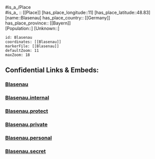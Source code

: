 ﻿---
location: [48.83,11] 
mapzoom: [7,12] 
mapmarker: city 
type: City
tags:
- geo/City


SpocWebEntityId: 29224
isDeleted: false
confidential: public

---
#is_a_/Place  
#is_a_ :: [[Place]] 
[has_place_longitude::11] 
[has_place_latitude::48.83] 
[name::Blasenau] 
has_place_country:: [[Germany]]  
has_place_province:: [[Bayern]]  
[Population::] 
[Unknown::] 


```leaflet
id: Blasenau
coordinates: [[Blasenau]] 
markerFile: [[Blasenau]] 
defaultZoom: 11 
maxZoom: 18
```


## Confidential Links & Embeds: 

### [Blasenau](/_public/Earth/Continent/Europe/Europe~Central/Germany/Germany~West/Bayern/counties~Bayern/Donau-Ries/cities~Donau-Ries/Monheim/City/Blasenau.md) 

### [Blasenau.internal](/_internal/Earth/Continent/Europe/Europe~Central/Germany/Germany~West/Bayern/counties~Bayern/Donau-Ries/cities~Donau-Ries/Monheim/City/Blasenau.internal.md) 

### [Blasenau.protect](/_protect/Earth/Continent/Europe/Europe~Central/Germany/Germany~West/Bayern/counties~Bayern/Donau-Ries/cities~Donau-Ries/Monheim/City/Blasenau.protect.md) 

### [Blasenau.private](/_private/Earth/Continent/Europe/Europe~Central/Germany/Germany~West/Bayern/counties~Bayern/Donau-Ries/cities~Donau-Ries/Monheim/City/Blasenau.private.md) 

### [Blasenau.personal](/_personal/Earth/Continent/Europe/Europe~Central/Germany/Germany~West/Bayern/counties~Bayern/Donau-Ries/cities~Donau-Ries/Monheim/City/Blasenau.personal.md) 

### [Blasenau.secret](/_secret/Earth/Continent/Europe/Europe~Central/Germany/Germany~West/Bayern/counties~Bayern/Donau-Ries/cities~Donau-Ries/Monheim/City/Blasenau.secret.md) 
